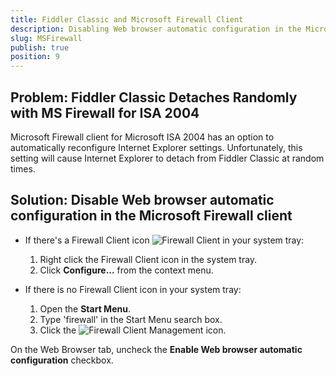 ```yaml
---
title: Fiddler Classic and Microsoft Firewall Client
description: Disabling Web browser automatic configuration in the Microsoft Firewall client
slug: MSFirewall
publish: true
position: 9
---
```


Problem: Fiddler Classic Detaches Randomly with MS Firewall for ISA 2004
----------------------------------------------------------------

Microsoft Firewall client for Microsoft ISA 2004 has an option to automatically reconfigure Internet Explorer settings. Unfortunately, this setting will cause Internet Explorer to detach from Fiddler Classic at random times. 

Solution: Disable Web browser automatic configuration in the Microsoft Firewall client
--------------------------------------------------------------------------------------

+ If there's a Firewall Client icon ![Firewall Client][1]  in your system tray:
	1. Right click the Firewall Client icon in the system tray.
	2. Click **Configure...** from the context menu.

+ If there is no Firewall Client icon in your system tray:
	1. Open the **Start Menu**.
	2. Type 'firewall' in the Start Menu search box.
	3. Click the ![Firewall Client Management icon][2].

On the Web Browser tab, uncheck the **Enable Web browser automatic configuration** checkbox.

[1]: ../../images/MSFirewall/FirewallIcon.png
[2]: ../../images/MSFirewall/FirewallClient.png
